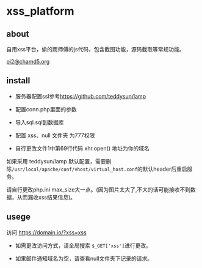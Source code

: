 # xss_platform

## about

自用xss平台，偷的雨师傅的js代码，包含截图功能，源码截取等常规功能。

pi2@chamd5.org

## install

- 服务器配置ssl参考<https://github.com/teddysun/lamp>

- 配置conn.php里面的参数

- 导入sql.sql到数据库

- 配置 xss、null 文件夹 为777权限

- 自行更改文件1中第69行代码 xhr.open() 地址为你的域名

如果采用 teddysun/lamp 默认配置，需要删除```/usr/local/apache/conf/vhost/virtual_host.conf```的默认header后重启服务。

请自行更改php.ini max_size大一点。(因为图片太大了,不大的话可能接收不到数据，从而漏收xss结果信息)。

## usege

访问 <https://domain.io/?xss=xss>

- 如需更改访问方式，请全局搜索 ```$_GET['xss']```进行更改。

- 如果邮件通知域名为空，请查看null文件夹下记录的请求。
